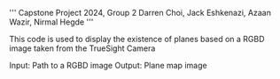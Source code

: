 '''
Capstone Project 2024, Group 2
Darren Choi, Jack Eshkenazi, Azaan Wazir, Nirmal Hegde
'''

This code is used to display the existence of planes based on a RGBD image taken from the TrueSight Camera

Input: Path to a RGBD image
Output: Plane map image
